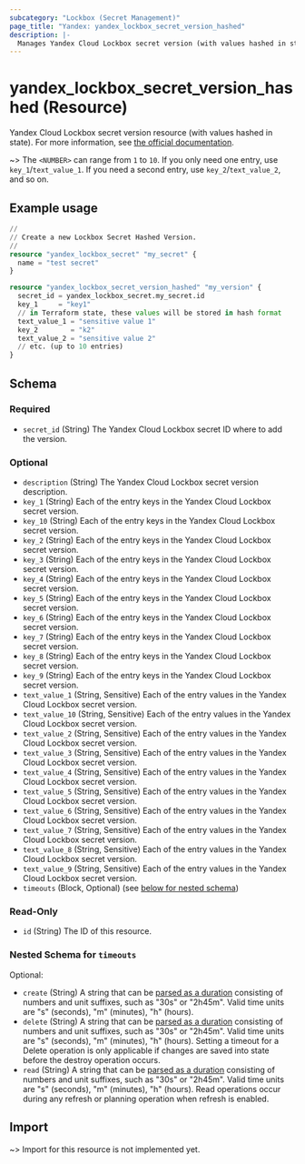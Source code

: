 ```yaml
---
subcategory: "Lockbox (Secret Management)"
page_title: "Yandex: yandex_lockbox_secret_version_hashed"
description: |-
  Manages Yandex Cloud Lockbox secret version (with values hashed in state).
---
```


# yandex_lockbox_secret_version_hashed (Resource)

Yandex Cloud Lockbox secret version resource (with values hashed in state). For more information, see [the official documentation](https://yandex.cloud/docs/lockbox/).

 ~> The `<NUMBER>` can range from `1` to `10`. If you only need one entry, use `key_1`/`text_value_1`. If you need a second entry, use `key_2`/`text_value_2`, and so on.

## Example usage

```terraform
//
// Create a new Lockbox Secret Hashed Version.
//
resource "yandex_lockbox_secret" "my_secret" {
  name = "test secret"
}

resource "yandex_lockbox_secret_version_hashed" "my_version" {
  secret_id = yandex_lockbox_secret.my_secret.id
  key_1     = "key1"
  // in Terraform state, these values will be stored in hash format
  text_value_1 = "sensitive value 1"
  key_2        = "k2"
  text_value_2 = "sensitive value 2"
  // etc. (up to 10 entries)
}
```

<!-- schema generated by tfplugindocs -->
## Schema

### Required

- `secret_id` (String) The Yandex Cloud Lockbox secret ID where to add the version.

### Optional

- `description` (String) The Yandex Cloud Lockbox secret version description.
- `key_1` (String) Each of the entry keys in the Yandex Cloud Lockbox secret version.
- `key_10` (String) Each of the entry keys in the Yandex Cloud Lockbox secret version.
- `key_2` (String) Each of the entry keys in the Yandex Cloud Lockbox secret version.
- `key_3` (String) Each of the entry keys in the Yandex Cloud Lockbox secret version.
- `key_4` (String) Each of the entry keys in the Yandex Cloud Lockbox secret version.
- `key_5` (String) Each of the entry keys in the Yandex Cloud Lockbox secret version.
- `key_6` (String) Each of the entry keys in the Yandex Cloud Lockbox secret version.
- `key_7` (String) Each of the entry keys in the Yandex Cloud Lockbox secret version.
- `key_8` (String) Each of the entry keys in the Yandex Cloud Lockbox secret version.
- `key_9` (String) Each of the entry keys in the Yandex Cloud Lockbox secret version.
- `text_value_1` (String, Sensitive) Each of the entry values in the Yandex Cloud Lockbox secret version.
- `text_value_10` (String, Sensitive) Each of the entry values in the Yandex Cloud Lockbox secret version.
- `text_value_2` (String, Sensitive) Each of the entry values in the Yandex Cloud Lockbox secret version.
- `text_value_3` (String, Sensitive) Each of the entry values in the Yandex Cloud Lockbox secret version.
- `text_value_4` (String, Sensitive) Each of the entry values in the Yandex Cloud Lockbox secret version.
- `text_value_5` (String, Sensitive) Each of the entry values in the Yandex Cloud Lockbox secret version.
- `text_value_6` (String, Sensitive) Each of the entry values in the Yandex Cloud Lockbox secret version.
- `text_value_7` (String, Sensitive) Each of the entry values in the Yandex Cloud Lockbox secret version.
- `text_value_8` (String, Sensitive) Each of the entry values in the Yandex Cloud Lockbox secret version.
- `text_value_9` (String, Sensitive) Each of the entry values in the Yandex Cloud Lockbox secret version.
- `timeouts` (Block, Optional) (see [below for nested schema](#nestedblock--timeouts))

### Read-Only

- `id` (String) The ID of this resource.

<a id="nestedblock--timeouts"></a>
### Nested Schema for `timeouts`

Optional:

- `create` (String) A string that can be [parsed as a duration](https://pkg.go.dev/time#ParseDuration) consisting of numbers and unit suffixes, such as "30s" or "2h45m". Valid time units are "s" (seconds), "m" (minutes), "h" (hours).
- `delete` (String) A string that can be [parsed as a duration](https://pkg.go.dev/time#ParseDuration) consisting of numbers and unit suffixes, such as "30s" or "2h45m". Valid time units are "s" (seconds), "m" (minutes), "h" (hours). Setting a timeout for a Delete operation is only applicable if changes are saved into state before the destroy operation occurs.
- `read` (String) A string that can be [parsed as a duration](https://pkg.go.dev/time#ParseDuration) consisting of numbers and unit suffixes, such as "30s" or "2h45m". Valid time units are "s" (seconds), "m" (minutes), "h" (hours). Read operations occur during any refresh or planning operation when refresh is enabled.

## Import

~> Import for this resource is not implemented yet.